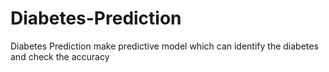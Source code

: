 # Diabetes-Prediction
Diabetes Prediction make predictive model which can identify the diabetes and check the accuracy 
